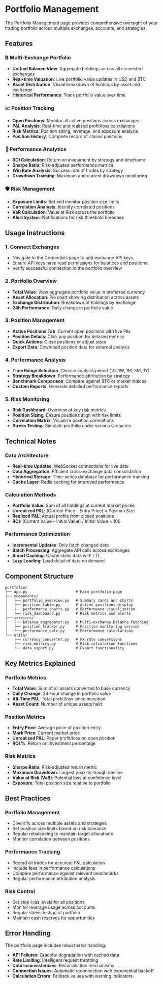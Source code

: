 # Portfolio Management

The Portfolio Management page provides comprehensive oversight of your trading portfolio across multiple exchanges, accounts, and strategies.

## Features

### ₿ Multi-Exchange Portfolio

- **Unified Balance View**: Aggregate holdings across all connected exchanges
- **Real-time Valuation**: Live portfolio value updates in USD and BTC
- **Asset Distribution**: Visual breakdown of holdings by asset and exchange
- **Historical Performance**: Track portfolio value over time

### 📈 Position Tracking

- **Open Positions**: Monitor all active positions across exchanges
- **P&L Analysis**: Real-time and realized profit/loss calculations
- **Risk Metrics**: Position sizing, leverage, and exposure analysis
- **Position History**: Complete record of closed positions

### 🚀 Performance Analytics

- **ROI Calculation**: Return on investment by strategy and timeframe
- **Sharpe Ratio**: Risk-adjusted performance metrics
- **Win Rate Analysis**: Success rate of trades by strategy
- **Drawdown Tracking**: Maximum and current drawdown monitoring

### 🛡️ Risk Management

- **Exposure Limits**: Set and monitor position size limits
- **Correlation Analysis**: Identify correlated positions
- **VaR Calculation**: Value at Risk across the portfolio
- **Alert System**: Notifications for risk threshold breaches

## Usage Instructions

### 1. Connect Exchanges

- Navigate to the Credentials page to add exchange API keys
- Ensure API keys have read permissions for balances and positions
- Verify successful connection in the portfolio overview

### 2. Portfolio Overview

- **Total Value**: View aggregate portfolio value in preferred currency
- **Asset Allocation**: Pie chart showing distribution across assets
- **Exchange Distribution**: Breakdown of holdings by exchange
- **24h Performance**: Daily change in portfolio value

### 3. Position Management

- **Active Positions Tab**: Current open positions with live P&L
- **Position Details**: Click any position for detailed metrics
- **Quick Actions**: Close positions or adjust sizes
- **Export Data**: Download position data for external analysis

### 4. Performance Analysis

- **Time Range Selection**: Choose analysis period (1D, 1W, 1M, 3M, 1Y)
- **Strategy Breakdown**: Performance attribution by strategy
- **Benchmark Comparison**: Compare against BTC or market indices
- **Custom Reports**: Generate detailed performance reports

### 5. Risk Monitoring

- **Risk Dashboard**: Overview of key risk metrics
- **Position Sizing**: Ensure positions align with risk limits
- **Correlation Matrix**: Visualize position correlations
- **Stress Testing**: Simulate portfolio under various scenarios

## Technical Notes

### Data Architecture

- **Real-time Updates**: WebSocket connections for live data
- **Data Aggregation**: Efficient cross-exchange data consolidation
- **Historical Storage**: Time-series database for performance tracking
- **Cache Layer**: Redis caching for improved performance

### Calculation Methods

- **Portfolio Value**: Sum of all holdings at current market prices
- **Unrealized P&L**: (Current Price - Entry Price) × Position Size
- **Realized P&L**: Actual profits from closed positions
- **ROI**: (Current Value - Initial Value) / Initial Value × 100

### Performance Optimization

- **Incremental Updates**: Only fetch changed data
- **Batch Processing**: Aggregate API calls across exchanges
- **Smart Caching**: Cache static data with TTL
- **Lazy Loading**: Load detailed data on demand

## Component Structure

```
portfolio/
├── app.py                      # Main portfolio page
├── components/
│   ├── portfolio_overview.py   # Summary cards and charts
│   ├── position_table.py       # Active positions display
│   ├── performance_charts.py   # Performance visualization
│   └── risk_dashboard.py       # Risk metrics and alerts
├── services/
│   ├── balance_aggregator.py   # Multi-exchange balance fetching
│   ├── position_tracker.py     # Position monitoring service
│   └── performance_calc.py     # Performance calculations
└── utils/
    ├── currency_converter.py   # FX rate conversions
    ├── risk_metrics.py         # Risk calculation functions
    └── data_export.py          # Export functionality
```

## Key Metrics Explained

### Portfolio Metrics

- **Total Value**: Sum of all assets converted to base currency
- **Daily Change**: 24-hour change in portfolio value
- **All-Time P&L**: Total profit/loss since inception
- **Asset Count**: Number of unique assets held

### Position Metrics

- **Entry Price**: Average price of position entry
- **Mark Price**: Current market price
- **Unrealized P&L**: Paper profit/loss on open position
- **ROI %**: Return on investment percentage

### Risk Metrics

- **Sharpe Ratio**: Risk-adjusted return metric
- **Maximum Drawdown**: Largest peak-to-trough decline
- **Value at Risk (VaR)**: Potential loss at confidence level
- **Exposure**: Total position size relative to portfolio

## Best Practices

### Portfolio Management

- Diversify across multiple assets and strategies
- Set position size limits based on risk tolerance
- Regular rebalancing to maintain target allocations
- Monitor correlation between positions

### Performance Tracking

- Record all trades for accurate P&L calculation
- Include fees in performance calculations
- Compare performance against relevant benchmarks
- Regular performance attribution analysis

### Risk Control

- Set stop-loss levels for all positions
- Monitor leverage usage across accounts
- Regular stress testing of portfolio
- Maintain cash reserves for opportunities

## Error Handling

The portfolio page includes robust error handling:

- **API Failures**: Graceful degradation with cached data
- **Rate Limiting**: Intelligent request throttling
- **Data Inconsistencies**: Reconciliation mechanisms
- **Connection Issues**: Automatic reconnection with exponential backoff
- **Calculation Errors**: Fallback values with warning indicators
